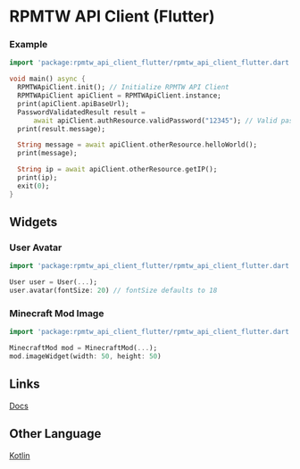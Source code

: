 # RPMTW API Client (Flutter)

### Example
```dart
import 'package:rpmtw_api_client_flutter/rpmtw_api_client_flutter.dart';

void main() async {
  RPMTWApiClient.init(); // Initialize RPMTW API Client
  RPMTWApiClient apiClient = RPMTWApiClient.instance;
  print(apiClient.apiBaseUrl);
  PasswordValidatedResult result =
      await apiClient.authResource.validPassword("12345"); // Valid password
  print(result.message);

  String message = await apiClient.otherResource.helloWorld();
  print(message);

  String ip = await apiClient.otherResource.getIP();
  print(ip);
  exit(0);
}
```

## Widgets

### User Avatar

```dart
import 'package:rpmtw_api_client_flutter/rpmtw_api_client_flutter.dart';

User user = User(...);
user.avatar(fontSize: 20) // fontSize defaults to 18
```

### Minecraft Mod Image

```dart
import 'package:rpmtw_api_client_flutter/rpmtw_api_client_flutter.dart';

MinecraftMod mod = MinecraftMod(...);
mod.imageWidget(width: 50, height: 50)
```

## Links
[Docs](https://pub.dev/documentation/rpmtw_api_client_flutter/latest/)

## Other Language
[Kotlin](https://github.com/RPMTW/RPMTW-API-Client-Kotlin)